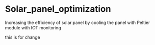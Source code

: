 # Solar_panel_optimization
<p> Increasing the efficiency of solar panel by cooling the panel with Peltier module with IOT monitoring </p>
this is for change 
